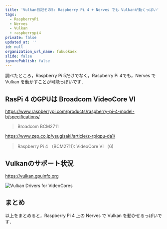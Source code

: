 ```yaml
---
title: 'Vulkan日記その5: Raspberry Pi 4 + Nerves でも Vulkanが動くっぽい'
tags:
  - RaspberryPi
  - Nerves
  - Vulkan
  - raspberrypi4
private: false
updated_at: ''
id: null
organization_url_name: fukuokaex
slide: false
ignorePublish: false
---
```

調べたところ，Raspberry Pi 5だけでなく，Raspberry Pi 4でも，Nerves で Vulkan を動かすことが可能っぽいです．

## RasPi 4 のGPUは Broadcom VideoCore VI

https://www.raspberrypi.com/products/raspberry-pi-4-model-b/specifications/

> Broadcom BCM2711

https://www.zep.co.jp/ysugisaki/article/z-rpiqpu-da1/

> Raspberry Pi 4 （BCM2711): VideoCore VI （6)

## Vulkanのサポート状況

https://vulkan.gpuinfo.org

![Vulkan Drivers for VideoCores](https://qiita-image-store.s3.ap-northeast-1.amazonaws.com/0/55223/f4e32196-d3b4-602e-2b1c-1a9a23d5f94e.png)


## まとめ

以上をまとめると，Raspberry Pi 4 上の Nerves で Vulkan を動かせるっぽいです．

